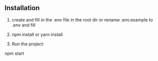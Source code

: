 
## Installation

1. create and fill in the .env file in the root dir or rename .env.example to .env and fill

2. npm install or yarn install

3. Run the project:

npm start


